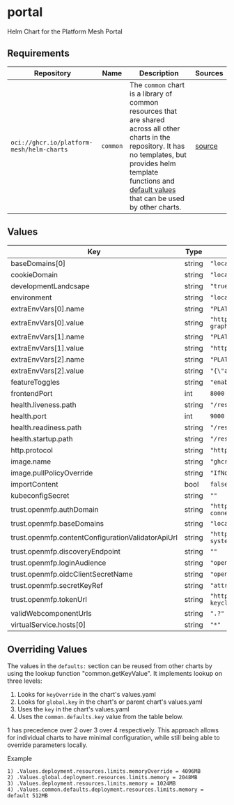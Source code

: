 # portal

Helm Chart for the Platform Mesh Portal

## Requirements

| Repository | Name | Description | Sources |
|------------|------|-------------|---------|
| `oci://ghcr.io/platform-mesh/helm-charts` | `common` | The `common` chart is a library of common resources that are shared across all other charts in the repository. It has no templates, but provides helm template functions and [default values](https://github.com/openmfp/helm-charts/blob/main/charts/common/values.yaml) that can be used by other charts. |[source](https://github.com/openmfp/helm-charts/tree/main/charts/common)|
## Values
| Key | Type | Default | Description |
|-----|------|---------|-------------|
| baseDomains[0] | string | `"localhost"` |  |
| cookieDomain | string | `"localhost"` |  |
| developmentLandcsape | string | `"true"` |  |
| environment | string | `"local"` |  |
| extraEnvVars[0].name | string | `"PLATFORM_MESH_PORTAL_CONTEXT_CRD_GATEWAY_API_URL"` |  |
| extraEnvVars[0].value | string | `"https://${org-subdomain}portal.dev.local:8443/api/kubernetes-graphql-gateway/root:orgs:${org-name}/graphql"` |  |
| extraEnvVars[1].name | string | `"PLATFORM_MESH_PORTAL_CONTEXT_IAM_SERVICE_API_URL"` |  |
| extraEnvVars[1].value | string | `"https://portal.dev.local:8443/iam/query"` |  |
| extraEnvVars[2].name | string | `"PLATFORM_MESH_PORTAL_CONTEXT_IAM_ENTITY_CONFIG"` |  |
| extraEnvVars[2].value | string | `"{\"account\":{\"contextProperty\":\"entityId\"}}"` |  |
| featureToggles | string | `"enableSessionAutoRefresh=true"` |  |
| frontendPort | int | `8000` |  |
| health.liveness.path | string | `"/rest/health"` |  |
| health.port | int | `9000` |  |
| health.readiness.path | string | `"/rest/health"` |  |
| health.startup.path | string | `"/rest/health"` |  |
| http.protocol | string | `"http"` |  |
| image.name | string | `"ghcr.io/openmfp/portal"` |  |
| image.pullPolicyOverride | string | `"IfNotPresent"` |  |
| importContent | bool | `false` |  |
| kubeconfigSecret | string | `""` |  |
| trust.openmfp.authDomain | string | `"http://localhost:8000/keycloak/realms/openmfp/protocol/openid-connect/auth"` |  |
| trust.openmfp.baseDomains | string | `"localhost"` |  |
| trust.openmfp.contentConfigurationValidatorApiUrl | string | `"http://openmfp-extension-manager-operator-server.openmfp-system.svc.cluster.local:8088/validate"` |  |
| trust.openmfp.discoveryEndpoint | string | `""` |  |
| trust.openmfp.loginAudience | string | `"openmfp"` |  |
| trust.openmfp.oidcClientSecretName | string | `"openmfp-client"` |  |
| trust.openmfp.secretKeyRef | string | `"attribute.client_secret"` |  |
| trust.openmfp.tokenUrl | string | `"http://openmfp-keycloak/keycloak/realms/openmfp/protocol/openid-connect/token"` |  |
| validWebcomponentUrls | string | `".?"` |  |
| virtualService.hosts[0] | string | `"*"` |  |

## Overriding Values

The values in the `defaults:` section can be reused from other charts by using the lookup function "common.getKeyValue". It implements lookup on three levels:

1. Looks for `keyOverride` in the chart's values.yaml
2. Looks for `global.key` in the chart's or parent chart's values.yaml
3. Uses the `key` in the chart's values.yaml
4. Uses the `common.defaults.key` value from the table below.

1 has precedence over 2 over 3 over 4 respectively. This approach allows for individual charts to have minimal configuration, while still being able to override parameters locally.

Example
```
1) .Values.deployment.resources.limits.memoryOverride = 4096MB
2) .Values.global.deployment.resources.limits.memory = 2048MB
3) .Values.deployment.resources.limits.memory = 1024MB
4) .Values.common.defaults.deployment.resources.limits.memory = default 512MB
```
